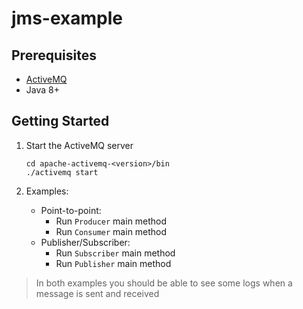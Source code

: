 # jms-example

## Prerequisites

- [ActiveMQ](http://activemq.apache.org/components/classic/download/)
- Java 8+

## Getting Started

1. Start the ActiveMQ server

    ```
    cd apache-activemq-<version>/bin
    ./activemq start
    ```

2. Examples:
    - Point-to-point:
        - Run `Producer` main method
        - Run `Consumer` main method
    - Publisher/Subscriber:
        - Run `Subscriber` main method
        - Run `Publisher` main method

> In both examples you should be able to see some logs when a message is sent and received
